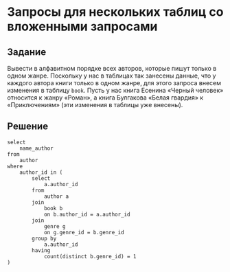 # Запросы для нескольких таблиц со вложенными запросами

## Задание

Вывести в алфавитном порядке всех авторов, которые пишут только в одном жанре. Поскольку у нас в таблицах так занесены данные, что у каждого автора книги только в одном жанре,  для этого запроса внесем изменения в таблицу `book`. Пусть у нас  книга Есенина «Черный человек» относится к жанру «Роман», а книга Булгакова «Белая гвардия» к «Приключениям» (эти изменения в таблицы уже внесены).

## Решение

```
select 
    name_author
from
    author
where
    author_id in (
        select
            a.author_id
        from
            author a
        join
            book b
            on b.author_id = a.author_id 
        join
            genre g
            on g.genre_id = b.genre_id
        group by 
            a.author_id 
        having
            count(distinct b.genre_id) = 1
)
```

